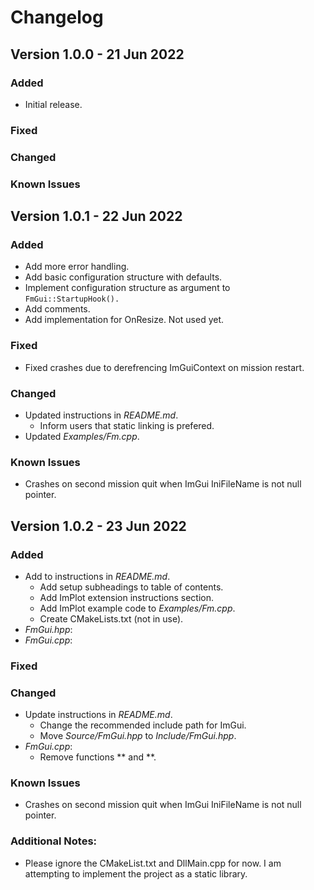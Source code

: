 # Changelog

<!-- https://keepachangelog.com -->

## Version 1.0.0 - 21 Jun 2022

### Added
- Initial release.

### Fixed

### Changed

### Known Issues

## Version 1.0.1 - 22 Jun 2022

### Added
- Add more error handling.
- Add basic configuration structure with defaults.
- Implement configuration structure as argument to `FmGui::StartupHook().`
- Add comments.
- Add implementation for OnResize. Not used yet.

### Fixed
- Fixed crashes due to derefrencing ImGuiContext on mission restart.

### Changed
- Updated instructions in *README.md*.
  - Inform users that static linking is prefered.
- Updated *Examples/Fm.cpp*.

### Known Issues
- Crashes on second mission quit when ImGui IniFileName is not null pointer.

## Version 1.0.2 - 23 Jun 2022

### Added
- Add to instructions in *README.md*.
  - Add setup subheadings to table of contents.
  - Add ImPlot extension instructions section.
  - Add ImPlot example code to *Examples/Fm.cpp*.
  - Create CMakeLists.txt (not in use).
- *FmGui.hpp*:
- *FmGui.cpp*:

### Fixed

### Changed
- Update instructions in *README.md*.
  - Change the recommended include path for ImGui.
  - Move *Source/FmGui.hpp* to *Include/FmGui.hpp*.
- *FmGui.cpp*:
  - Remove functions ** and **.

### Known Issues
- Crashes on second mission quit when ImGui IniFileName is not null pointer.

### Additional Notes:
- Please ignore the CMakeList.txt and DllMain.cpp for now. I am attempting to
  implement the project as a static library.
